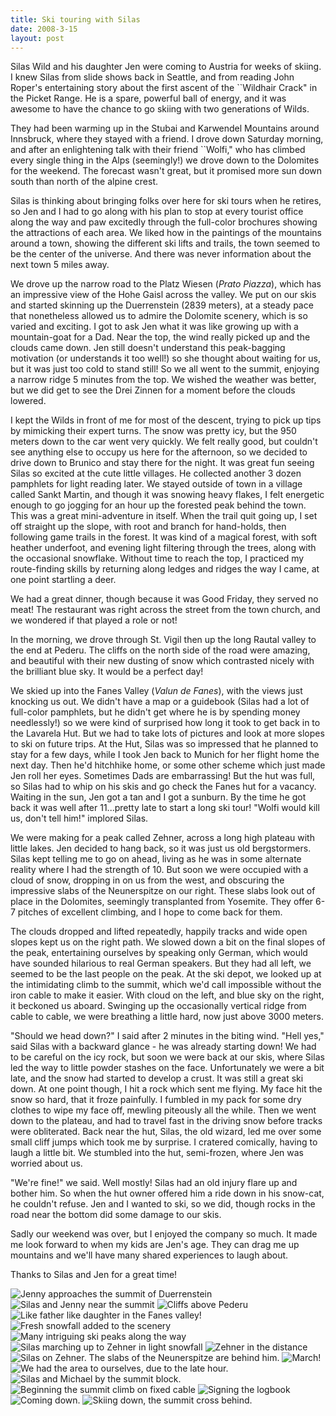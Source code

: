```yaml
---
title: Ski touring with Silas
date: 2008-3-15
layout: post
---
```


Silas Wild and his daughter Jen were coming to Austria for weeks of
skiing. I knew Silas from slide shows back in Seattle, and from reading
John Roper's entertaining story about the first ascent of the
``Wildhair Crack" in the Picket Range. He is a spare, powerful ball of
energy, and it was awesome to have the chance to go skiing with two
generations of Wilds.

They had been warming up in the Stubai and Karwendel Mountains around
Innsbruck, where they stayed with a friend. I drove down Saturday
morning, and after an enlightening talk with their friend ``Wolfi," who
has climbed every single thing in the Alps (seemingly!) we drove down
to the Dolomites for the weekend. The forecast wasn't great, but it
promised more sun down south than north of the alpine crest.

Silas is thinking about bringing folks over here for ski tours when he
retires, so Jen and I had to go along with his plan to stop at every
tourist office along the way and paw excitedly through the full-color
brochures showing the attractions of each area. We liked how in the
paintings of the mountains around a town, showing the different ski
lifts and trails, the town seemed to be the center of the
universe. And there was never information about the next town 5 miles
away. 

We drove up the narrow road to the Platz Wiesen (*Prato Piazza*), 
which
has an impressive view of the Hohe Gaisl across the valley. We put on
our skis and started skinning up the Duerrenstein (2839 meters), at a
steady pace that nonetheless allowed us to admire the Dolomite
scenery, which is so varied and exciting. I got to ask Jen what it was
like growing up with a mountain-goat for a Dad. Near the top, the wind
really picked up and the clouds came down. Jen still doesn't
understand this peak-bagging motivation (or understands it too well!)
so she thought about waiting for us, but it was just too cold to stand
still! So we all went to the summit, enjoying a narrow ridge 5 minutes
from the top. We wished the weather was better, but we did get to see
the Drei Zinnen for a moment before the clouds lowered. 

I kept the Wilds in front of me for most of the descent, trying to
pick up tips by mimicking their expert turns. The snow was pretty icy,
but the 950 meters down to the car went very quickly. We felt really
good, but couldn't see anything else to occupy us here for the
afternoon, so we decided to drive down to Brunico and stay there for
the night. It was great fun seeing Silas so excited at the cute little
villages. He collected another 3 dozen pamphlets for light reading
later. We stayed outside of town in a village called Sankt Martin, and
though it was snowing heavy flakes, I felt energetic enough to go
jogging for an hour up the forested peak behind the town. This was a
great mini-adventure in itself. When the trail quit going up, I set
off straight up the slope, with root and branch for hand-holds, then
following game trails in the forest. It was kind of a magical forest,
with soft heather underfoot, and evening light filtering through the
trees, along with the occasional snowflake. Without time to reach the
top, I practiced my route-finding skills by returning along ledges and
ridges the way I came, at one point startling a deer.

We had a great dinner, though because it was Good Friday, they served
no meat! The restaurant was right across the street from the town
church, and we wondered if that played a role or not!

In the morning, we drove through St. Vigil then up the long Rautal
valley to the end at Pederu. The cliffs on the north side of the road
were amazing, and beautiful with their new dusting of snow which
contrasted nicely with the brilliant blue sky. It would be a perfect
day!

We skied up into the Fanes Valley (*Valun de Fanes*), with the views
just knocking us out. We didn't have a map or a guidebook (Silas had a
lot of full-color pamphlets, but he didn't get where he is by spending
money needlessly!) so we were kind of surprised how long it took to
get back in to the Lavarela Hut. But we had to take lots of pictures
and look at more slopes to ski on future trips. At the Hut, Silas was
so impressed that he planned to stay for a few days, while I took Jen
back to Munich for her flight home the next day. Then he'd hitchhike
home, or some other scheme which just made Jen roll her
eyes. Sometimes Dads are embarrassing! But the hut was full, so Silas
had to whip on his skis and go check the Fanes hut for a
vacancy. Waiting in the sun, Jen got a tan and I got a sunburn. By the
time he got back it was well after 11...pretty late to start a long
ski tour! "Wolfi would kill us, don't tell him!" implored Silas.

We were making for a peak called Zehner, across a long high plateau
with little lakes. Jen decided to hang back, so it was just us old
bergstormers. Silas kept telling me to go on ahead, living as he was
in some alternate reality where I had the strength of 10. But soon we
were occupied with a cloud of snow, dropping in on us from the west,
and obscuring the impressive slabs of the Neunerspitze on our
right. These slabs look out of place in the Dolomites, seemingly
transplanted from Yosemite. They offer 6-7 pitches of excellent
climbing, and I hope to come back for them.

The clouds dropped and lifted repeatedly, happily tracks and wide open
slopes kept us on the right path. We slowed down a bit on the final
slopes of the peak, entertaining ourselves by speaking only German,
which would have sounded hilarious to real German speakers. But they
had all left, we seemed to be the last people on the peak. At the ski
depot, we looked up at the intimidating climb to the summit, which
we'd call impossible without the iron cable to make it easier. With
cloud on the left, and blue sky on the right, it beckoned us
aboard. Swinging up the occasionally vertical ridge from cable to
cable, we were breathing a little hard, now just above 3000 meters.

"Should we head down?" I said after 2 minutes in the biting
wind. "Hell yes," said Silas with a backward glance - he was already
starting down! We had to be careful on the icy rock, but soon we were
back at our skis, where Silas led the way to little powder stashes on
the face. Unfortunately we were a bit late, and the snow had started
to develop a crust. It was still a great ski down. At one point
though, I hit a rock which sent me flying. My face hit the snow so
hard, that it froze painfully. I fumbled in my pack for some dry
clothes to wipe my face off, mewling piteously all the while. Then we
went down to the plateau, and had to travel fast in the driving snow
before tracks were obliterated. Back near the hut, Silas, the old
wizard, led me over some small cliff jumps which took me by
surprise. I cratered comically, having to laugh a little bit. We
stumbled into the hut, semi-frozen, where Jen was worried about us.

"We're fine!" we said. Well mostly! Silas had an old injury flare up
and bother him. So when the hut owner offered him a ride down in his
snow-cat, he couldn't refuse. Jen and I wanted to ski, so we did,
though rocks in the road near the bottom did some damage to our skis. 

Sadly our weekend was over, but I enjoyed the company so much. It made
me look forward to when my kids are Jen's age. They can drag me up
mountains and we'll have many shared experiences to laugh about.

Thanks to Silas and Jen for a great time!

![Jenny approaches the summit of Duerrenstein](images/zehner-1.jpg)
![Silas and Jenny near the summit](images/zehner-2.jpg)
![Cliffs above Pederu](images/zehner-3.jpg)
![Like father like daughter in the Fanes valley!](images/zehner-4.jpg)
![Fresh snowfall added to the scenery](images/zehner-5.jpg)
![Many intriguing ski peaks along the way](images/zehner-6.jpg)
![Silas marching up to Zehner in light snowfall](images/zehner-7.jpg)
![Zehner in the distance](images/zehner-8.jpg)
![Silas on Zehner. The slabs of the Neunerspitze are behind him.](images/zehner-9.jpg)
![March!](images/zehner-10.jpg)
![We had the area to ourselves, due to the late hour.](images/zehner-11.jpg)
![Silas and Michael by the summit block.](images/zehner-12.jpg)
![Beginning the summit climb on fixed cable](images/zehner-13.jpg)
![Signing the logbook](images/zehner-14.jpg)
![Coming down.](images/zehner-15.jpg)
![Skiing down, the summit cross behind.](images/zehner-16.jpg)


